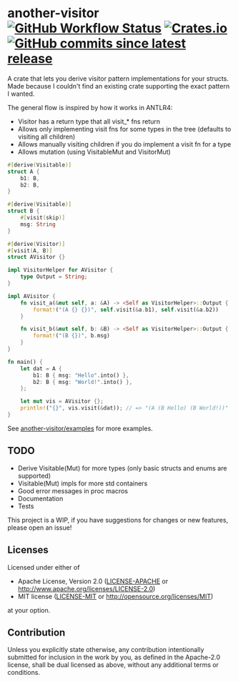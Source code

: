 <h1>another-visitor<br>
  <a href="https://github.com/PieKing1215/another-visitor/actions/workflows/rust_build_test.yml"><img alt="GitHub Workflow Status" src="https://img.shields.io/github/actions/workflow/status/PieKing1215/another-visitor/rust_build_test.yml"></a>
  <a href="https://crates.io/crates/another-visitor"><img alt="Crates.io" src="https://img.shields.io/crates/v/another-visitor"></a>
  <a href="https://github.com/PieKing1215/another-visitor/commits/master"><img alt="GitHub commits since latest release" src="https://img.shields.io/github/commits-since/PieKing1215/another-visitor/latest"></a>
</h1>

A crate that lets you derive visitor pattern implementations for your structs.<br>
Made because I couldn't find an existing crate supporting the exact pattern I wanted.

The general flow is inspired by how it works in ANTLR4:
- Visitor has a return type that all visit_* fns return
- Allows only implementing visit fns for some types in the tree (defaults to visiting all children)
- Allows manually visiting children if you do implement a visit fn for a type
- Allows mutation (using VisitableMut and VisitorMut)

```rust
#[derive(Visitable)]
struct A {
    b1: B,
    b2: B,
}

#[derive(Visitable)]
struct B {
    #[visit(skip)]
    msg: String
}

#[derive(Visitor)]
#[visit(A, B)]
struct AVisitor {}

impl VisitorHelper for AVisitor {
    type Output = String;
}

impl AVisitor {
    fn visit_a(&mut self, a: &A) -> <Self as VisitorHelper>::Output {
        format!("(A {} {})", self.visit(&a.b1), self.visit(&a.b2))
    }

    fn visit_b(&mut self, b: &B) -> <Self as VisitorHelper>::Output {
        format!("(B {})", b.msg)
    }
}

fn main() {
    let dat = A {
        b1: B { msg: "Hello".into() },
        b2: B { msg: "World!".into() },
    };

    let mut vis = AVisitor {};
    println!("{}", vis.visit(&dat)); // => "(A (B Hello) (B World!))"
}
```
See [another-visitor/examples](another-visitor/examples) for more examples.

## TODO
- Derive Visitable(Mut) for more types (only basic structs and enums are supported)
- Visitable(Mut) impls for more std containers
- Good error messages in proc macros
- Documentation
- Tests

This project is a WIP, if you have suggestions for changes or new features, please open an issue!

## Licenses

Licensed under either of

 * Apache License, Version 2.0
   ([LICENSE-APACHE](LICENSE-APACHE) or http://www.apache.org/licenses/LICENSE-2.0)
 * MIT license
   ([LICENSE-MIT](LICENSE-MIT) or http://opensource.org/licenses/MIT)

at your option.

## Contribution

Unless you explicitly state otherwise, any contribution intentionally submitted
for inclusion in the work by you, as defined in the Apache-2.0 license, shall be
dual licensed as above, without any additional terms or conditions.
